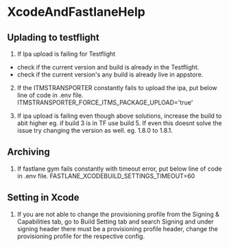 # XcodeAndFastlaneHelp

##  Uplading to testflight
1. If Ipa upload is failing for Testflight
  - check if the current version and build is already in the Testflight.
  - check if the current version's any build is already live in appstore.

2. If the ITMSTRANSPORTER constantly fails to upload the ipa, put below line of code in .env file.
ITMSTRANSPORTER_FORCE_ITMS_PACKAGE_UPLOAD='true'

3. If ipa upload is failing even though above solutions, increase the build to abit higher eg. if build 3 is in TF use build 5. If even this doesnt solve the issue try changing the version as well. eg. 1.8.0 to 1.8.1.

## Archiving
1. If fastlane gym fails constantly with timeout error, put below line of code in .env file.
FASTLANE_XCODEBUILD_SETTINGS_TIMEOUT=60


## Setting in Xcode
1. If you are not able to change the provisioning profile from the Signing & Capabilities tab, go to Build Setting tab and search Signing and under signing header there must be a provisioning profile header, change the provisioning profile for the respective config.
